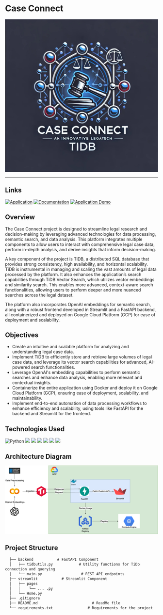 # Case Connect

![Case Connect](https://github.com/ManiDeepakReddyAila/Case-Connect/blob/master/case_connect.jpg)

----- 

## Links

[![Application](https://img.shields.io/badge/Streamlit%20Application-FF4B4B?style=for-the-badge&logo=Streamlit&logoColor=white)](http://34.135.129.25:80/) [![Documentation](https://img.shields.io/badge/Documentation-4285F4?style=for-the-badge&logo=Google&logoColor=white)](https://docs.google.com/document/d/1dUZPL3dHawDyI4VkRoeUI5v4xoWeG4sHWWCbgpSbg1E/edit?usp=sharing)  [![Application Demo](https://img.shields.io/badge/Application_Demo-orange?style=for-the-badge&logo=YouTube&logoColor=white)](https://youtu.be/iT46SZXCn3k) 

## Overview
The Case Connect project is designed to streamline legal research and decision-making by leveraging advanced technologies for data processing, semantic search, and data analysis. This platform integrates multiple components to allow users to interact with comprehensive legal case data, perform in-depth analysis, and derive insights that inform decision-making.

A key component of the project is TiDB, a distributed SQL database that provides strong consistency, high availability, and horizontal scalability. TiDB is instrumental in managing and scaling the vast amounts of legal data processed by the platform. It also enhances the application’s search capabilities through TiDB Vector Search, which utilizes vector embeddings and similarity search. This enables more advanced, context-aware search functionalities, allowing users to perform deeper and more nuanced searches across the legal dataset.

The platform also incorporates OpenAI embeddings for semantic search, along with a robust frontend developed in Streamlit and a FastAPI backend, all containerized and deployed on Google Cloud Platform (GCP) for ease of deployment and scalability.

## Objectives
- Create an intuitive and scalable platform for analyzing and understanding legal case data.
- Implement TiDB to efficiently store and retrieve large volumes of legal case data, and leverage its vector search capabilities for advanced, AI-powered search functionalities.
- Leverage OpenAI's embedding capabilities to perform semantic searches and enhance data analysis, enabling more relevant and contextual insights.
- Containerize the entire application using Docker and deploy it on Google Cloud Platform (GCP), ensuring ease of deployment, scalability, and maintainability.
- Implement end-to-end automation of data processing workflows to enhance efficiency and scalability, using tools like FastAPI for the backend and Streamlit for the frontend.

## Technologies Used

![Python](https://img.shields.io/badge/python-grey?style=for-the-badge&logo=python&logoColor=ffdd54)
![](https://img.shields.io/badge/FastAPI-4285F4?style=for-the-badge&logo=fastapi&logoColor=white)
![](https://img.shields.io/badge/TiDb-red?style=for-the-badge&logo=tidb&logoColor=white)
![](https://img.shields.io/badge/GCP-blue?style=for-the-badge&logo=google-cloud&logoColor=white)
![](https://img.shields.io/badge/Apache_Airflow-green?style=for-the-badge&logo=apache-airflow&logoColor=white)
![](https://img.shields.io/badge/Streamlit-FF4B4B?style=for-the-badge&logo=Streamlit&logoColor=white)
![](https://img.shields.io/badge/Docker-blue?style=for-the-badge&logo=Docker&logoColor=white)

## Architecture Diagram

![Case Connect](https://github.com/ManiDeepakReddyAila/Case-Connect/blob/master/arch_diagram.png)

## Project Structure

```
  ├── backend           # FastAPI Component
  │   ├── tidbutils.py            # Utility functions for TiDb connection and querying    
  │   └── main.py                  # REST API endpoints 
  ├── streamlit           # Streamlit Component
  │   ├── pages            
  │   │    └── ... .py
  │   └── Home.py           
  ├── .gitignore   
  ├── README.md                         # ReadMe file
  └── requirements.txt                # Requirements for the project
```
